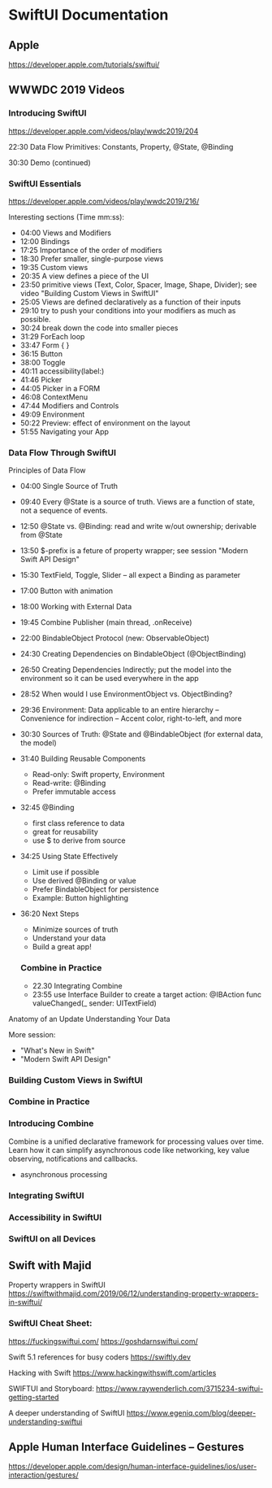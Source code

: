 #  SwiftUI Documentation

## Apple

https://developer.apple.com/tutorials/swiftui/

## WWWDC 2019 Videos

### Introducing SwiftUI
https://developer.apple.com/videos/play/wwdc2019/204

22:30 Data Flow Primitives: Constants, Property, @State, @Binding

30:30 Demo (continued)

### SwiftUI Essentials
https://developer.apple.com/videos/play/wwdc2019/216/

Interesting sections (Time mm:ss):

* 04:00 Views and Modifiers
* 12:00 Bindings
* 17:25 Importance of the order of modifiers
* 18:30 Prefer smaller, single-purpose views
* 19:35 Custom views
* 20:35 A view defines a piece of the UI
* 23:50 primitive views (Text, Color, Spacer, Image, Shape, Divider); see video "Building Custom Views in SwiftUI"
* 25:05 Views are defined declaratively as a function of their inputs
* 29:10 try to push your conditions into your modifiers as much as possible.
* 30:24 break down the code into smaller pieces
* 31:29 ForEach loop
* 33:47 Form { }
* 36:15 Button
* 38:00 Toggle
* 40:11 accessibility(label:)
* 41:46 Picker
* 44:05 Picker in a FORM
* 46:08 ContextMenu
* 47:44 Modifiers and Controls
* 49:09 Environment
* 50:22 Preview: effect of environment on the layout
* 51:55 Navigating your App

### Data Flow Through SwiftUI
Principles of Data Flow
* 04:00 Single Source of Truth
* 09:40 Every @State is a source of truth. 
Views are a function of state, not a sequence of events.
* 12:50 @State vs. @Binding: read and write w/out ownership; derivable from @State
* 13:50 $-prefix is a feture of property wrapper; see session "Modern Swift API Design"
* 15:30 TextField, Toggle, Slider – all expect a Binding as parameter
* 17:00 Button with animation
* 18:00 Working with External Data
* 19:45 Combine Publisher (main thread, .onReceive)
* 22:00 BindableObject Protocol (new: ObservableObject)
* 24:30 Creating Dependencies on BindableObject (@ObjectBinding)
* 26:50 Creating Dependencies Indirectly; put the model into the environment so it can be used everywhere in the app
* 28:52 When would I use EnvironmentObject vs. ObjectBinding?
* 29:36 Environment: Data applicable to an entire hierarchy – Convenience for indirection – Accent color, right-to-left, and more
* 30:30 Sources of Truth: @State and @BindableObject (for external data, the model)
* 31:40 Building Reusable Components
    * Read-only: Swift property, Environment
    * Read-write: @Binding
    * Prefer immutable access
* 32:45 @Binding
    * first class reference to data
    * great for reusability
    * use $ to derive from source
* 34:25 Using State Effectively
    * Limit use if possible
    * Use derived @Binding or value
    * Prefer BindableObject for persistence
    * Example: Button highlighting
* 36:20 Next Steps
    * Minimize sources of truth
    * Understand your data
    * Build a great app!
    
    ### Combine in Practice
    * 22.30 Integrating Combine
    * 23:55 use Interface Builder to create a target action: @IBAction func valueChanged(_ sender: UITextField)
    

Anatomy of an Update
Understanding Your Data

More session:
* "What's New in Swift"
* "Modern Swift API Design"



### Building Custom Views in SwiftUI

### Combine in Practice

### Introducing Combine
Combine is a unified declarative framework for processing values over time. Learn how it can simplify asynchronous code like networking, key value observing, notifications and callbacks.
* asynchronous processing


### Integrating SwiftUI

### Accessibility in SwiftUI

### SwiftUI on all Devices



## Swift with Majid
Property wrappers in SwiftUI
https://swiftwithmajid.com/2019/06/12/understanding-property-wrappers-in-swiftui/

### SwiftUI Cheat Sheet:
https://fuckingswiftui.com/
https://goshdarnswiftui.com/


Swift 5.1 references for busy coders
https://swiftly.dev

Hacking with Swift
https://www.hackingwithswift.com/articles

SWIFTUI and  Storyboard:
https://www.raywenderlich.com/3715234-swiftui-getting-started

A deeper understanding of SwiftUI
https://www.egeniq.com/blog/deeper-understanding-swiftui


## Apple Human Interface Guidelines – Gestures
https://developer.apple.com/design/human-interface-guidelines/ios/user-interaction/gestures/

